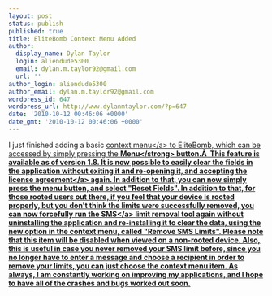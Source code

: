 ```yaml
---
layout: post
status: publish
published: true
title: EliteBomb Context Menu Added
author:
  display_name: Dylan Taylor
  login: aliendude5300
  email: dylan.m.taylor92@gmail.com
  url: ''
author_login: aliendude5300
author_email: dylan.m.taylor92@gmail.com
wordpress_id: 647
wordpress_url: http://www.dylanmtaylor.com/?p=647
date: '2010-10-12 00:46:06 +0000'
date_gmt: '2010-10-12 00:46:06 +0000'
---
```

<p>I just finished adding a basic <a class="zem_slink" title="Context menu" rel="wikipedia" href="http:&#47;&#47;en.wikipedia.org&#47;wiki&#47;Context_menu">context menu<&#47;a> to EliteBomb, which can be accessed by simply pressing the <strong>Menu<&#47;strong> button.&Acirc;&nbsp; This feature is available as of version 1.8. It is now possible to easily clear the fields in the application without exiting it and re-opening it, and accepting the <a class="zem_slink" title="License" rel="wikipedia" href="http:&#47;&#47;en.wikipedia.org&#47;wiki&#47;License">license agreement<&#47;a> again. In addition to that, you can now simply press the menu button, and select "Reset Fields". In addition to that, for those rooted users out there, if you feel that your device is rooted properly, but you don't think the limits were successfully removed, you can now forcefully run the <a class="zem_slink" title="SMS" rel="wikipedia" href="http:&#47;&#47;en.wikipedia.org&#47;wiki&#47;SMS">SMS<&#47;a> limit removal tool again without uninstalling the application and re-installing it to clear the data, using the new option in the context menu, called "Remove SMS Limits". Please note that this item will be disabled when viewed on a non-rooted device. Also, this is useful in case you never removed your SMS limit before, since you no longer have to enter a message and choose a recipient in order to remove your limits, you can just choose the context menu item. As always, I am constantly working on improving my applications, and I hope to have all of the crashes and bugs worked out soon.</p>
